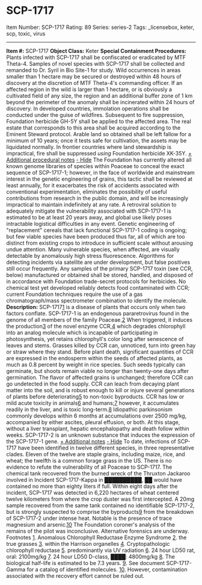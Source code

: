 # SCP-1717
Item Number: SCP-1717
Rating: 89
Series: series-2
Tags: _licensebox, keter, scp, toxic, virus

---

**Item #:** SCP-1717
**Object Class:** Keter
**Special Containment Procedures:** Plants infected with SCP-1717 shall be confiscated or eradicated by MTF Theta-4. Samples of novel species with SCP-1717 shall be collected and remanded to Dr. Syril in Bio Site-1 for study. Wild occurrences in areas smaller than 1 hectare may be secured or destroyed within 48 hours of discovery at the discretion of MTF Theta-4's commanding officer. If an affected region in the wild is larger than 1 hectare, or is obviously a cultivated field of any size, the region and an additional buffer zone of 1 km beyond the perimeter of the anomaly shall be incinerated within 24 hours of discovery.
In developed countries, immolation operations shall be conducted under the guise of wildfires. Subsequent to fire suppression, Foundation herbicide GH-5Y shall be applied to the affected area. The real estate that corresponds to this area shall be acquired according to the Eminent Steward protocol. Arable land so obtained shall be left fallow for a minimum of 10 years; once it tests safe for cultivation, the assets may be liquidated normally.
In frontier countries where land stewardship is impractical, fire shall be suppressed _using_ Foundation herbicide XK-35Y.
[\+ Additional procedural notes](javascript:;)
[\- Hide](javascript:;)
The Foundation has currently altered all known genome libraries of species within Poaceae to conceal the exact sequence of SCP-1717-1; however, in the face of worldwide and mainstream interest in the genetic engineering of grains, this tactic shall be reviewed at least annually, for it exacerbates the risk of accidents associated with conventional experimentation, eliminates the possibility of useful contributions from research in the public domain, and will be increasingly impractical to maintain indefinitely at any rate.
A retroviral solution to adequately mitigate the vulnerability associated with SCP-1717-1 is estimated to be at least 20 years away, and global use likely poses intractable logistical difficulties in any event. Genetic engineering of "replacement" cereals that lack functional SCP-1717-1 coding is ongoing; but few viable species have been produced thus far, all of which are too distinct from existing crops to introduce in sufficient scale without arousing undue attention.
Many vulnerable species, when affected, are visually detectable by anomalously high stress fluorescence. Algorithms for detecting incidents via satellite are under development, but false positives still occur frequently.
Any samples of the primary SCP-1717 toxin (see CCR, below) manufactured or obtained shall be stored, handled, and disposed of in accordance with Foundation trade-secret protocols for herbicides.
No chemical test yet developed reliably detects food contaminated with CCR; current Foundation techniques require the use of a gas chromatograph/mass spectrometer combination to identify the molecule.
**Description:** SCP-1717[1](javascript:;) is a disease of plants that occurs only when two factors conflate.
SCP-1717-1 is an endogenous pararetrovirus found in the genome of all members of the family Poaceae.[2](javascript:;) When triggered, it induces the production[3](javascript:;) of the novel enzyme CCR,[4](javascript:;) which degrades chlorophyll into an analog molecule which is incapable of participating in photosynthesis, yet retains chlorophyll's color long after senescence of leaves and stems. Grasses killed by CCR can, unnoticed, turn into green hay or straw where they stand.
Before plant death, significant quantities of CCR are expressed in the endosperm within the seeds of affected plants, as much as 0.8 percent by weight in rice species. Such seeds typically can germinate, but shoots remain viable no longer than twenty-one days after germination. The flavor of affected grains is unchanged; therefore CCR can go undetected in the food supply.
CCR can leach from decaying plant matter into the soil, and is robust enough to kill or injure several generations of plants before deteriorating[5](javascript:;) to non-toxic byproducts. CCR has low or mild acute toxicity in animals[6](javascript:;) and humans;[7](javascript:;) however, it accumulates readily in the liver, and is toxic long-term.[8](javascript:;) Idiopathic parkinsonism commonly develops within 6 months at accumulations over 2500 mg/kg, accompanied by either ascites, pleural effusion, or both. At this stage, without a liver transplant, hepatic encephalopathy and death follow within weeks.
SCP-1717-2 is an unknown substance that induces the expression of the SCP-1717-1 gene.
[\+ Additional notes](javascript:;)
[\- Hide](javascript:;)
To date, infections of SCP-1717 have been identified in twelve different species, in three representative clades. Eleven of the twelve are staple grains, including maize, rice, and wheat; the twelfth is a common forage grass in the US. There is no evidence to refute the vulnerability of all Poaceae to SCP-1717.
The chemical tank recovered from the burned wreck of the Thruxton Jackaroo involved in Incident SCP-1717-Kappa in ██████████, ██ would have contained no more than eighty liters if full. Within eight days after the incident, SCP-1717 was detected in 6,220 hectares of wheat centered twelve kilometers from where the crop duster was first intercepted. A 20mg sample recovered from the same tank contained no identifiable SCP-1717-2, but is strongly suspected to comprise the byproducts[9](javascript:;) from the breakdown of SCP-1717-2 under intense heat. Notable is the presence of trace magnesium and arsenic.[10](javascript:;)
The Foundation coroner's analysis of the remains of the pilot was inconclusive. Alternative forensics are underway.
Footnotes
[1](javascript:;). Anomalous Chlorophyll Reductase Enzyme Syndrome
[2](javascript:;). the true grasses
[3](javascript:;). within the Harrison organelles
[4](javascript:;). Cryptopathologic chlorophyll reductase
[5](javascript:;). predominantly via UV radiation
[6](javascript:;). 24 hour LD50 rat, oral: 2100mg/kg
[7](javascript:;). 24 hour LD50 D-class, ████: 4800mg/kg
[8](javascript:;). The biological half-life is estimated to be 7.3 years.
[9](javascript:;). See document SCP-1717-Gamma for a catalog of identified molecules.
[10](javascript:;). However, contamination associated with the recovery effort cannot be ruled out.